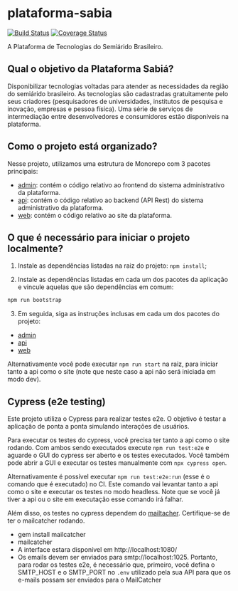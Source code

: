 # plataforma-sabia

[![Build Status](https://travis-ci.com/ufersa/plataforma-sabia.svg?branch=master)](https://travis-ci.com/ufersa/plataforma-sabia)
[![Coverage Status](https://coveralls.io/repos/github/ufersa/plataforma-sabia/badge.svg?branch=master)](https://coveralls.io/github/ufersa/plataforma-sabia?branch=master)

A Plataforma de Tecnologias do Semiárido Brasileiro.

## Qual o objetivo da Plataforma Sabiá?

Disponibilizar tecnologias voltadas para atender as necessidades da região do semiárido brasileiro. As tecnologias são cadastradas gratuitamente pelo seus criadores (pesquisadores de universidades, institutos de pesquisa e inovação, empresas e pessoa física). Uma série de serviços de intermediação entre desenvolvedores e consumidores estão disponíveis na plataforma.

## Como o projeto está organizado?

Nesse projeto, utilizamos uma estrutura de Monorepo com 3 pacotes principais:

- [admin](packages/admin): contém o código relativo ao frontend do sistema administrativo da plataforma.
- [api](packages/api): contém o código relativo ao backend (API Rest) do sistema administrativo da plataforma.
- [web](packages/web): contém o código relativo ao site da plataforma.

## O que é necessário para iniciar o projeto localmente?

1. Instale as dependências listadas na raiz do projeto: `npm install`;

2. Instale as dependências listadas em cada um dos pacotes da aplicação e vincule aquelas que são dependências em comum:

```js
npm run bootstrap
```

3. Em seguida, siga as instruções inclusas em cada um dos pacotes do projeto:

- [admin](packages/admin)
- [api](packages/api)
- [web](packages/web)

Alternativamente você pode executar `npm run start` na raiz, para iniciar tanto a api como o site (note que neste caso a api não será iniciada em modo dev).

## Cypress (e2e testing)

Este projeto utiliza o Cypress para realizar testes e2e. O objetivo é testar a aplicação de ponta a ponta simulando interações de usuários.

Para executar os testes do cypress, você precisa ter tanto a api como o site rodando. Com ambos sendo executados execute `npm run test:e2e` e aguarde o GUI do cypress ser aberto e os testes executados. Você também pode abrir a GUI e executar os testes manualmente com `npx cypress open`.

Alternativamente é possível executar `npm run test:e2e:run` (esse é o comando que é executado) no CI. Este comando vai levantar tanto a api como o site e executar os testes no modo headless. Note que se você já tiver a api ou o site em executação esse comando irá falhar.

Além disso, os testes no cypress dependem do [mailtacher](https://mailcatcher.me/). Certifique-se de ter o mailcatcher rodando.

- gem install mailcatcher
- mailcatcher
- A interface estara disponível em http://localhost:1080/
- Os emails devem ser enviados para smtp://localhost:1025. Portanto, para rodar os testes e2e, é necessário que, primeiro, você defina o SMTP_HOST e o SMTP_PORT no `.env` utilizado pela sua API para que os e-mails possam ser enviados para o MailCatcher
